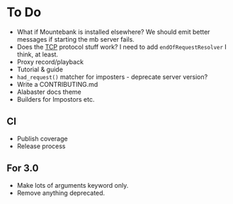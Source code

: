 # To Do

* What if Mountebank is installed elsewhere? We should emit better messages if starting the mb server fails.
* Does the [TCP](http://www.mbtest.org/docs/protocols/tcp) protocol stuff work? I need to add `endOfRequestResolver` I think, at least.
* Proxy record/playback
* Tutorial & guide
* `had_request()` matcher for imposters - deprecate server version?
* Write a CONTRIBUTING.md
* Alabaster docs theme
* Builders for Impostors etc.

## CI
* Publish coverage
* Release process

## For 3.0

* Make lots of arguments keyword only.
* Remove anything deprecated.
